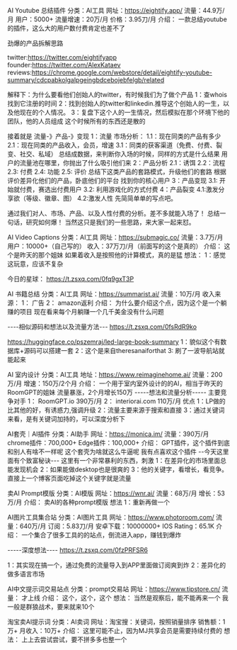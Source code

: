 AI Youtube 总结插件
分类：AI工具
网址：https://eightify.app/
流量：44.9万/月
用户：5000+
流量增速：20万/月
价格：3.95刀/月
介绍：
一款总结youtube的插件，这么大的用户数付费肯定也差不了

劲爆的产品拆解思路

twitter:https://twitter.com/eightifyapp
founder:https://twitter.com/AlexKataev
reviews:https://chrome.google.com/webstore/detail/eightify-youtube-summary/cdcpabkolgalpgeingbdcebojebfelgb/related


解释下：为什么要看他们创始人的twitter，有时候我们为了做个产品
1：查whois找到它注册的时间
2：找到创始人的twitter和linkedin.推导这个创始人的一生，以及他现在的个人情况。
3：复盘下这个人的一生情况，然后模拟在那个环境下他的团队，他的人员组成
这个时候所有的东西还是散的

接着就是
流量-》产品-》变现
1：流量
    市场分析：
    1.1：现在同类的产品有多少
    2.1：现在同类的产品收入，会员，增速
    3.1：同类的获客渠道（免费、付费、裂变、社交、私域）
总结成数据，来判断你入场的时候，同样的方式是什么结果
用户的流量池在哪里，你抛出了什么吸引他们来
2：产品分析
    2.1：诱饵
    2.2：流程
    2.3: 付费
    2.4: 功能
    2.5: 评价
总结下这类产品的套路模式，升级他们的套路
根据评价差异化他们的产品，卧底他们的平台
找到你的核心用户
3：产品变现
    3.1: 开始就付费，赛选出付费用户
    3.2: 利用游戏化的方式付费
4：产品裂变
    4.1:激发分享欲（等级、徽章、图）
    4.2:激发人性
先简简单单的写点吧。

通过我们对人、市场、产品、以及人性付费的分析。差不多就能入场了！
总结一句话，研究如何爆！
当然这只是我们的一些思路，来大家一起来怼。

            
AI Video Captions
分类：AI工具
网址：https://submagic.co/
流量：3.7万/月
用户：10000+（自己写的）
收入：37万刀/月（前面写的这个是真的）
介绍：
这个是昨天的那个姐妹
如果着收入是按照他的计算模式，真的是猛
想法：
1：感觉这玩意，应该不复杂

今日的星球：
https://t.zsxq.com/0fq9gxT3P

AI 书籍总结
分类：AI工具
网址：https://summarist.ai/
流量：10万/月
收入来源：
1： 广告
2： amazon返利
介绍：
为什么要介绍这个点，因为这个是一个躺赚的项目
现在看来每个月躺赚一个几千美金没有什么问题

----相似源码和想法以及流量方法---
https://t.zsxq.com/0fsRdR9ko

https://huggingface.co/pszemraj/led-large-book-summary
1：貌似这个有数据库+源码可以搭建一套
2：这个是来自theresanaiforthat
3: 刷了一波导航站就能起来

AI 室内设计
分类：AI工具
地址：https://www.reimaginehome.ai/
流量：200万/月
增速：150万/2个月
介绍：
一个用于室内室外设计的的AI，相当于昨天的RoomGPT的姐妹
流量暴涨，2个月增长150万
-----想法和流量分析-----
主要竞争对手
1： RoomGPT.io 390万/月
2： interiorai.com 110万/月
优点
1：LP做的比其他的好，有诱惑力,强调升级
2：流量主要来源于搜索和直接
3：通过关键词来看，是有关键词加持的，可以深度分析下


AI套壳｜AI插件
分类：AI助手
网址：https://monica.im/
流量：390万/月
chrome插件：700,000+
Edge插件：100,000+
介绍：
GPT插件，这个插件到底和别人有啥不一样呢
这个套壳为啥就这么牛逼呢
我有点喜欢这个插件
--今天这里面有个致富秘诀---
这里有一个非常暴利的东西，刺激
1：在差异化的市场里面总能发现机会
2：如果能做desktop也是很爽的
3：他的关键字，看增长，看竞争。直接上一个博客页面吃掉这个关键字就是流量

卖AI Prompt模版
分类：AI模版
网址：https://wnr.ai/
流量：68万/月
增长：53万/月
介绍：
卖AI的各种prompt模版
想法
1：重新再做一个

AI图片工具集合站
分类：AI图片工具
网址：https://www.photoroom.com/
流量：640万/月
订阅：5.83刀/月
安卓下载：10000000+
IOS Rating：65.1K
介绍：
一个集合了很多工具的的站点，倒流进入app，赚钱到爆炸

-----深度想法----
https://t.zsxq.com/0fzPRFSR6

1：其实现在搞一个，通过免费的流量导入到APP里面做订阅爽到炸
2：差异化的做多语言市场

AI中文提示词交易站点
分类：prompt交易站
网址：https://www.tipstore.cn/
流量：
才上线
介绍：
这个，这个，这个
想法：
当然是观察后，能不能再来一个
我一般是群狼战术，要来就来10个

淘宝卖AI提示词
分类：AI卖词
网址：淘宝搜：关键词，按照销量排序
销售额：1万+
月收入：10万+
介绍：
这里可能不止，因为MJ共享会员是需要持续付费的
想法：
上上去尝试尝试，要不拼多多也整一个